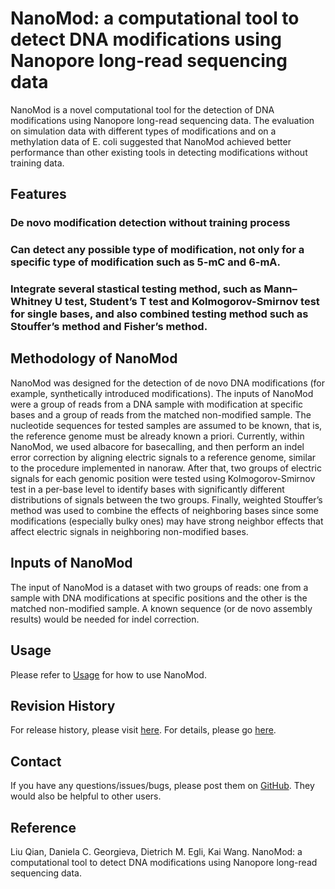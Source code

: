 # NanoMod: a computational tool to detect DNA modifications using Nanopore long-read sequencing data

NanoMod is a novel computational tool for the detection of DNA modifications using Nanopore long-read sequencing data. The evaluation on simulation data with different types of modifications and on a methylation data of E. coli suggested that NanoMod achieved better performance than other existing tools in detecting modifications without training data. 

## Features
### De novo modification detection without training process
### Can detect any possible type of modification, not only for a specific type of modification such as 5-mC and 6-mA. 
### Integrate several stastical testing method, such as Mann–Whitney U test, Student’s T test and Kolmogorov-Smirnov test for single bases, and also combined testing method such as Stouffer’s method and Fisher’s method.

## Methodology of NanoMod

NanoMod was designed for the detection of de novo DNA modifications (for example, synthetically introduced modifications). The inputs of NanoMod were a group of reads from a DNA sample with modification at specific bases and a group of reads from the matched non-modified sample. The nucleotide sequences for tested samples are assumed to be known, that is, the reference genome must be already known a priori. Currently, within NanoMod, we used albacore for basecalling, and then perform an indel error correction by aligning electric signals to a reference genome, similar to the procedure implemented in nanoraw. After that, two groups of electric signals for each genomic position were tested using Kolmogorov-Smirnov test in a per-base level to identify bases with significantly different distributions of signals between the two groups. Finally, weighted Stouffer’s method was used to combine the effects of neighboring bases since some modifications (especially bulky ones) may have strong neighbor effects that affect electric signals in neighboring non-modified bases.

## Inputs of NanoMod

The input of NanoMod is a dataset with two groups of reads: one from a sample with DNA modifications at specific positions and the other is the matched non-modified sample. A known sequence (or de novo assembly results) would be needed for indel correction.

## Usage

Please refer to [Usage](https://github.com/WGLab/NanoMod/blob/master/docs/Usage.md) for how to use NanoMod.

## Revision History

For release history, please visit [here](https://github.com/WGLab/NanoMod/releases). For details, please go [here](https://github.com/WGLab/NanoMod/blob/master/README.md).

## Contact

If you have any questions/issues/bugs, please post them on [GitHub](https://github.com/WGLab/NanoMod/issues). They would also be helpful to other users. 

## Reference

Liu Qian, Daniela C. Georgieva, Dietrich M. Egli, Kai Wang. NanoMod: a computational tool to detect DNA modifications using Nanopore long-read sequencing data.
